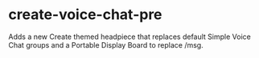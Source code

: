 # create-voice-chat-pre
Adds a new Create themed headpiece that replaces default Simple Voice Chat groups and a Portable Display Board to replace /msg.
